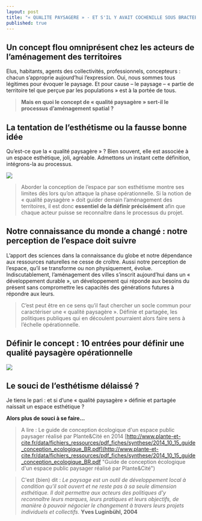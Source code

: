 ```yaml
---
layout: post
title: "« QUALITE PAYSAGERE » - ET S'IL Y AVAIT COCHENILLE SOUS BRACTEE ?"
published: true
---
```



## Un concept flou omniprésent chez les acteurs de l’aménagement des territoires
Elus, habitants, agents des collectivités, professionnels, concepteurs : chacun s’approprie aujourd’hui l’expression. Oui, nous sommes tous légitimes pour évoquer le paysage. Et pour cause – le paysage – « partie de territoire tel que perçue par les populations » est à la portée de tous.

> **Mais en quoi le concept de « qualité paysagère » sert-il le processus d’aménagement spatial ?**

## La tentation de l’esthétisme ou la fausse bonne idée 
Qu’est-ce que la « qualité paysagère » ? Bien souvent, elle est associée à un espace esthétique, joli, agréable. 
Admettons un instant cette définition, intégrons-la au processus.

![]({{site.baseurl}}/media/article-web2-1_cas.jpg)
> Aborder la conception de l’espace par son esthétisme montre ses limites dès lors qu’on attaque la phase opérationnelle. Si la notion de « qualité paysagère » doit guider demain l’aménagement des territoires, il est donc **essentiel de la définir précisément** afin que chaque acteur puisse se reconnaître dans le processus du projet.

## Notre connaissance du monde a changé : notre perception de l’espace doit suivre 
L’apport des sciences dans la connaissance du globe et notre dépendance aux ressources naturelles ne cesse de croître. Aussi notre perception de l’espace, qu’il se transforme ou non physiquement, évolue. Indiscutablement, l’aménagement des villes s’inscrit aujourd’hui dans un « développement durable », un développement qui réponde aux besoins du présent sans compromettre les capacités des générations futures à répondre aux leurs. 

> C’est peut être en ce sens qu’il faut chercher un socle commun pour caractériser une « qualité paysagère ». Définie et partagée, les politiques publiques qui en découlent pourraient alors faire sens à l’échelle opérationnelle.

## Définir le concept : 10 entrées pour définir une qualité paysagère opérationnelle
![]({{site.baseurl}}/media/article-web2-1_strategie.jpg)

## Le souci de l’esthétisme délaissé ?
Je tiens le pari : et si d’une « qualité paysagère » définie et partagée naissait un espace esthétique ? 

**Alors plus de souci à se faire…**

> A lire : 
Le guide de conception écologique d'un espace public paysager réalisé par Plante&Cité en 2014
[http://www.plante-et-cite.fr/data/fichiers_ressources/pdf_fiches/synthese/2014_10_15_guide_conception_ecologique_BR.pdf](http://www.plante-et-cite.fr/data/fichiers_ressources/pdf_fiches/synthese/2014_10_15_guide_conception_ecologique_BR.pdf "Guide de conception écologique d'un espace public paysager réalisé par Plante&Cité")

> C'est (bien) dit :
_Le paysage est un outil de développement local à condition qu'il soit ouvert et ne reste pas à sa seule dimension esthétique. Il doit permettre aux acteurs des politiques d'y reconnaître leurs marques, leurs pratiques et leurs objectifs, de manière à pouvoir négocier le changement à travers leurs projets individuels et collectifs._
**Yves Luginbühl, 2004**
